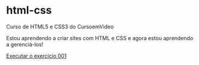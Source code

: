 # html-css
Curso de HTML5 e CSS3 do CursoemVideo

Estou aprendendo a criar sites com HTML e CSS e agora estou aprendendo a gerenciá-los!

<a href="https://danielrici.github.io/html-css/Exercicios/ex001/index.html">Executar o exercício 001</a>